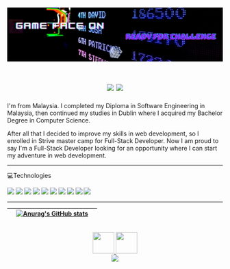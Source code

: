 ![Hung Jin Chong Header](/images/header.jfif)

<h1 align="center"><img src="https://res.cloudinary.com/waliwalo/image/upload/v1618384835/portfolio/hello_xk8bsg.png" width="350px"/> <img src="https://res.cloudinary.com/waliwalo/image/upload/v1618306281/portfolio/handWave_oow7h1.gif" width="35px"></h1>

<p>
I'm from Malaysia. I completed my Diploma in Software Engineering in Malaysia, then continued my studies in Dublin where I acquired my Bachelor Degree in Computer Science.
</p>
<p>
After all that I decided to improve my skills in web development, so I enrolled in Strive master camp for Full-Stack Developer. Now I am proud to say I'm a Full-Stack Developer looking for an opportunity where I can start my adventure in web development.
</p>

---

💻Technologies
<br>

![](https://img.shields.io/badge/-Mongo-grey?logo=mongodb)
![](https://img.shields.io/badge/-ExpressJS-grey?logo=express)
![](https://img.shields.io/badge/-React-grey?logo=react)
![](https://img.shields.io/badge/-NodeJS-grey?logo=node.js)
![](https://img.shields.io/badge/-Typescript-grey?logo=typescript)
![](https://img.shields.io/badge/-Redux-grey?logo=redux)
![](https://img.shields.io/badge/-SocketIO-grey?logo=socket.io)
![](https://img.shields.io/badge/-GSAP-grey?logo=greensock)
![](https://img.shields.io/badge/-Heroku-grey?logo=heroku)
![](https://img.shields.io/badge/-Vercel-grey?logo=vercel)

---

|     | [![Anurag's GitHub stats](https://github-readme-stats.vercel.app/api?username=waliwalo&count_private=true&show_icons=true&theme=dark&hide=stars,contribs)](https://github.com/anuraghazra/github-readme-stats) |     |
| --- | :------------------------------------------------------------------------------------------------------------------------------------------------------------------------------------------------------------: | --- |

<br>

<div align="center">
    <a href="https://www.linkedin.com/in/hungjinchong/" target="_blank">        
            <img src="https://res.cloudinary.com/waliwalo/image/upload/v1617786130/portfolio/linkedin-icon-2_cv4ywd.svg" 
            width="50" height="50"/>
    </a>
    <a href="https://jin-portfolio.vercel.app/" target="_blank">       
            <img src="https://res.cloudinary.com/waliwalo/image/upload/v1617807197/portfolio/AvatarMaker_2_kp8v5q.png"
            width="50" height="50"/>
    </a>
</div>

<div align="center"><img src="https://res.cloudinary.com/waliwalo/image/upload/v1618384936/portfolio/email_al97rt.png" width="200px"></div>

<!--
**WaliWalo/WaliWalo** is a ✨ _special_ ✨ repository because its `README.md` (this file) appears on your GitHub profile.

Here are some ideas to get you started:

- 🔭 I’m currently working on ...
- 🌱 I’m currently learning ...
- 👯 I’m looking to collaborate on ...
- 🤔 I’m looking for help with ...
- 💬 Ask me about ...
- 📫 How to reach me: ...
- 😄 Pronouns: ...
- ⚡ Fun fact: ...
  -->
